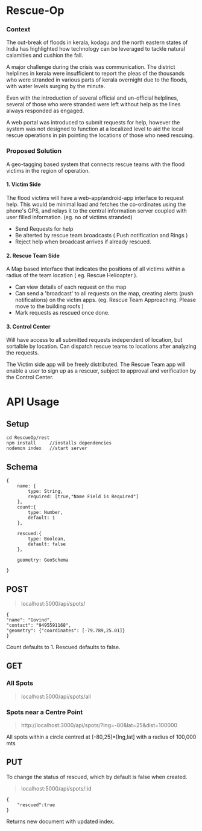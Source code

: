 # Rescue-Op
### Context
The out-break of floods in kerala, kodagu and the north eastern states of India has highlighted how technology can be leveraged to tackle natural calamities and cushion the fall.

A major challenge during the crisis was communication. The district helplines in kerala were insufficient to report the pleas of the thousands who were stranded in various parts of kerala overnight due to the floods, with water levels surging by the minute.

Even with the introduction of several official and un-official helplines, several of those who were stranded were left without help as the lines always responded as engaged.

A web portal was introduced to submit requests for help, however the system was not designed to function at a localized level to aid the local rescue operations in pin pointing the locations of those who need rescuing.

### Proposed Solution

A geo-tagging based system that connects rescue teams with the flood victims in the region of operation.

#### 1. Victim Side
The flood victims will have a web-app/android-app interface to request help.
This would be minimal load and fetches the co-ordinates using the phone's GPS, and relays it to the central information server coupled with user filled information. (eg. no of victims stranded)
- Send Requests for help
- Be alterted by rescue team broadcasts ( Push notification and Rings )
- Reject help when broadcast arrives if already rescued.
#### 2. Rescue Team Side
A Map based interface that indicates the positions of all victims within a radius of the team location ( eg. Rescue Helicopter ).
- Can view details of each request on the map
- Can send a 'broadcast' to all requests on the map, creating alerts (push notifications) on the victim apps. (eg. Rescue Team Approaching. Please move to the building roofs )
- Mark requests as rescued once done.

#### 3. Control Center
Will have access to all submitted requests independent of location, but sortalble by location. Can dispatch rescue teams to locations after analyzing the requests.


The Victim side app will be freely distributed.
The Rescue Team app will enable a user to sign up as a rescuer, subject to approval  and verification by the Control Center.


# API Usage

## Setup

    cd RescueOp/rest
    npm install 	//installs dependencies
    nodemon index 	//start server


## Schema

    {
        name: {
            type: String,
            required: [true,"Name Field is Required"]
        },
        count:{
            type: Number,
            default: 1
        },
        
        rescued:{
            type: Boolean,
            default: false
        },
    
        geometry: GeoSchema
        
    }

## POST

 

>    localhost:5000/api/spots/

    {
	"name": "Govind",
	"contact": "9495591168",
	"geometry": {"coordinates": [-79.789,25.01]}
    }
Count defaults to 1.
Rescued defaults to false.


## GET

### All Spots

> localhost:5000/api/spots/all

### Spots near a Centre Point

> http://localhost:3000/api/spots/?lng=-80&lat=25&dist=100000

All spots within a circle centred at [-80,25]=[lng,lat] with a radius of 100,000 mts

## PUT

To change the status of rescued, which by default is false when created.

> localhost:5000/api/spots/:id

    {
    	"rescued":true
    }

Returns new document with updated index.




